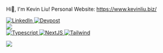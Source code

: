 Hi👋, I'm Kevin Liu! Personal Website: https://www.kevinliu.biz/

<div>
  <a href="https://www.linkedin.com/in/kevin-liu-2495b6205">
    <img alt="LinkedIn" src="https://img.shields.io/badge/LinkedIn-Connect%20with%20me-informational?style=for-the-badge&logo=linkedin&color=0A66C2&logoColor=0A66C2" />
  </a>
  <a href="https://devpost.com/Kevin-Liu-01">
    <img alt="Devpost" src="https://img.shields.io/badge/Devpost-View%20%20my%20projects-informational?style=for-the-badge&logo=devpost&color=003E54&logoColor=003E54" />
  </a>
</div>

<a href="#">
  <img align="center" src="https://github-readme-stats.vercel.app/api?username=Kevin-Liu-01&count_private=true&show_icons=true&theme=dark&line_height=27" />
</a>

<div>
  <a href="https://www.typescriptlang.org/">
    <img alt="Typescript" src="https://img.shields.io/badge/typescript-%23007ACC.svg?style=for-the-badge&logo=typescript&logoColor=white" />
  </a>
  <a href="https://nextjs.org/">
    <img alt="NextJS" src="https://img.shields.io/badge/Next-black?style=for-the-badge&logo=next.js&logoColor=white" />
  </a>
  <a href="https://tailwindcss.com/">
    <img alt="Tailwind" src="https://img.shields.io/badge/tailwindcss-%2338B2AC.svg?style=for-the-badge&logo=tailwind-css&logoColor=white" />
  </a>
</div>
 
[![](https://visitcount.itsvg.in/api?id=Kevin-Liu-01&icon=0&color=0)](https://visitcount.itsvg.in)
